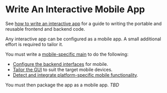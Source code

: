 # Write An Interactive Mobile App

See [how to write an interactive app](./WriteAnInteractiveApp.md) for a guide to writing the portable and reusable frontend and backend code.

Any interactive app can be configured as a mobile app. A small additional effort is required to tailor it.

You must write a [mobile-specific main](../overview/AppTailoring.md) to do the following:
* [Configure the backend interfaces](./RpcInterface.md#3-configure-interfaces) for mobile.
* [Tailor the GUI](../overview/AppTailoring.md@change-the-gui) to suit the target mobile devices.
* [Detect and integrate platform-specific mobile functionality](../overview/AppTailoring.md#use-platform-specific-modules).

You must then package the app as a mobile app. *TBD*